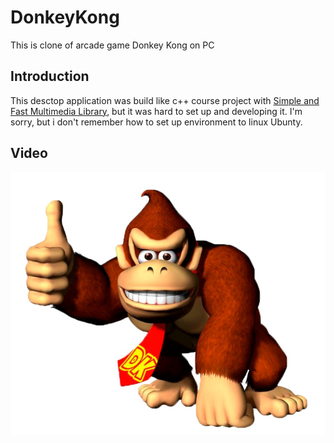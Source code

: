 # DonkeyKong
This is clone of arcade game Donkey Kong on PC

Introduction
-------------
This desctop application was build like c++ course project with [Simple and Fast Multimedia Library](https://www.sfml-dev.org/), but it was hard to set up and developing it. I'm sorry, but i don't remember how to set up environment to linux Ubunty.

Video
------

[![Watch the video](https://github.com/mishokU/DonkeyKong/blob/master/assets/DonkeyKongLike.png?raw=true)](https://vk.com/video298174939_456239348)
